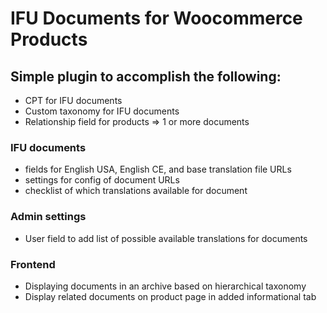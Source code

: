 # IFU Documents for Woocommerce Products

## Simple plugin to accomplish the following:

- CPT for IFU documents
- Custom taxonomy for IFU documents
- Relationship field for products => 1 or more documents

### IFU documents
- fields for English USA, English CE, and base translation file URLs
- settings for config of document URLs
- checklist of which translations available for document

### Admin settings
- User field to add list of possible available translations for documents

### Frontend
- Displaying documents in an archive based on hierarchical taxonomy
- Display related documents on product page in added informational tab
